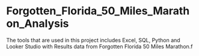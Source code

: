 # Forgotten_Florida_50_Miles_Marathon_Analysis
The tools that are used in this project includes Excel, SQL, Python and Looker Studio with Results data from Forgotten Florida 50 Miles Marathon.f 
